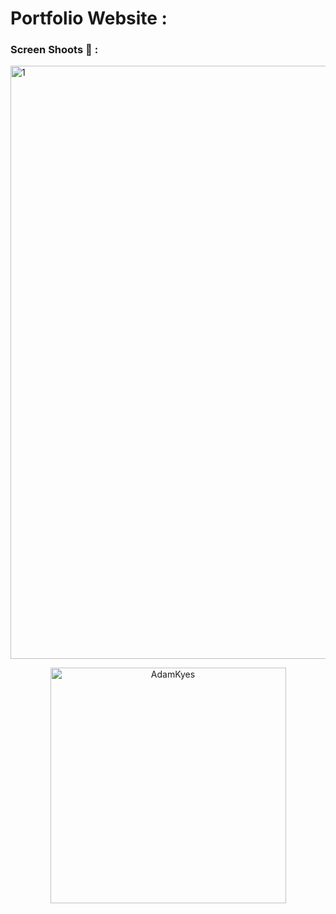 # Portfolio Website :

### Screen Shoots 📸 :

<img width="949" alt="1" src="https://github.com/moadhamousti/Portfolio/assets/118165767/12a41c91-8ef8-4192-919d-7e61b1b63ad7">


<p align="center">
  <img width="377" alt="AdamKyes" src="https://github.com/moadhamousti/Portfolio/assets/118165767/1b2f4216-4a44-4344-813d-2dcece0967b4">
</p>


